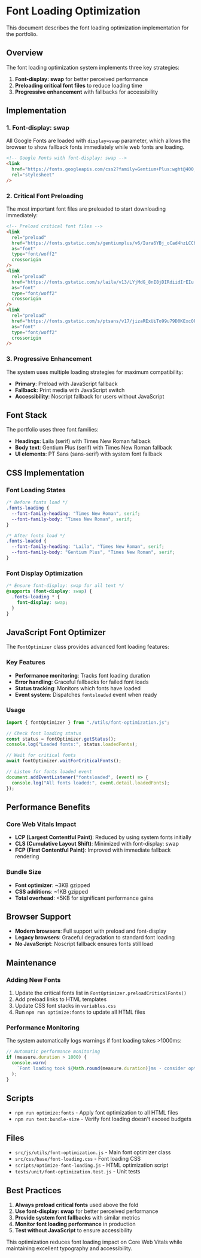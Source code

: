 # Font Loading Optimization

This document describes the font loading optimization implementation for the portfolio.

## Overview

The font loading optimization system implements three key strategies:

1. **Font-display: swap** for better perceived performance
2. **Preloading critical font files** to reduce loading time
3. **Progressive enhancement** with fallbacks for accessibility

## Implementation

### 1. Font-display: swap

All Google Fonts are loaded with `display=swap` parameter, which allows the browser to show fallback fonts immediately while web fonts are loading.

```html
<!-- Google Fonts with font-display: swap -->
<link
  href="https://fonts.googleapis.com/css2?family=Gentium+Plus:wght@400;700&family=Laila:wght@400;600&family=PT+Sans:wght@400;700&display=swap"
  rel="stylesheet"
/>
```

### 2. Critical Font Preloading

The most important font files are preloaded to start downloading immediately:

```html
<!-- Preload critical font files -->
<link
  rel="preload"
  href="https://fonts.gstatic.com/s/gentiumplus/v6/Iura6YBj_oCad4hzLCCbvw.woff2"
  as="font"
  type="font/woff2"
  crossorigin
/>
<link
  rel="preload"
  href="https://fonts.gstatic.com/s/laila/v13/LYjMdG_8nE8jDIRdiidIrEIu.woff2"
  as="font"
  type="font/woff2"
  crossorigin
/>
<link
  rel="preload"
  href="https://fonts.gstatic.com/s/ptsans/v17/jizaRExUiTo99u79D0KExcOPIDU.woff2"
  as="font"
  type="font/woff2"
  crossorigin
/>
```

### 3. Progressive Enhancement

The system uses multiple loading strategies for maximum compatibility:

- **Primary**: Preload with JavaScript fallback
- **Fallback**: Print media with JavaScript switch
- **Accessibility**: Noscript fallback for users without JavaScript

## Font Stack

The portfolio uses three font families:

- **Headings**: Laila (serif) with Times New Roman fallback
- **Body text**: Gentium Plus (serif) with Times New Roman fallback
- **UI elements**: PT Sans (sans-serif) with system font fallback

## CSS Implementation

### Font Loading States

```css
/* Before fonts load */
.fonts-loading {
  --font-family-heading: "Times New Roman", serif;
  --font-family-body: "Times New Roman", serif;
}

/* After fonts load */
.fonts-loaded {
  --font-family-heading: "Laila", "Times New Roman", serif;
  --font-family-body: "Gentium Plus", "Times New Roman", serif;
}
```

### Font Display Optimization

```css
/* Ensure font-display: swap for all text */
@supports (font-display: swap) {
  .fonts-loading * {
    font-display: swap;
  }
}
```

## JavaScript Font Optimizer

The `FontOptimizer` class provides advanced font loading features:

### Key Features

- **Performance monitoring**: Tracks font loading duration
- **Error handling**: Graceful fallbacks for failed font loads
- **Status tracking**: Monitors which fonts have loaded
- **Event system**: Dispatches `fontsloaded` event when ready

### Usage

```javascript
import { fontOptimizer } from "./utils/font-optimization.js";

// Check font loading status
const status = fontOptimizer.getStatus();
console.log("Loaded fonts:", status.loadedFonts);

// Wait for critical fonts
await fontOptimizer.waitForCriticalFonts();

// Listen for fonts loaded event
document.addEventListener("fontsloaded", (event) => {
  console.log("All fonts loaded:", event.detail.loadedFonts);
});
```

## Performance Benefits

### Core Web Vitals Impact

- **LCP (Largest Contentful Paint)**: Reduced by using system fonts initially
- **CLS (Cumulative Layout Shift)**: Minimized with font-display: swap
- **FCP (First Contentful Paint)**: Improved with immediate fallback rendering

### Bundle Size

- **Font optimizer**: ~3KB gzipped
- **CSS additions**: ~1KB gzipped
- **Total overhead**: <5KB for significant performance gains

## Browser Support

- **Modern browsers**: Full support with preload and font-display
- **Legacy browsers**: Graceful degradation to standard font loading
- **No JavaScript**: Noscript fallback ensures fonts still load

## Maintenance

### Adding New Fonts

1. Update the critical fonts list in `FontOptimizer.preloadCriticalFonts()`
2. Add preload links to HTML templates
3. Update CSS font stacks in `variables.css`
4. Run `npm run optimize:fonts` to update all HTML files

### Performance Monitoring

The system automatically logs warnings if font loading takes >1000ms:

```javascript
// Automatic performance monitoring
if (measure.duration > 1000) {
  console.warn(
    `Font loading took ${Math.round(measure.duration)}ms - consider optimizing`
  );
}
```

## Scripts

- `npm run optimize:fonts` - Apply font optimization to all HTML files
- `npm run test:bundle-size` - Verify font loading doesn't exceed budgets

## Files

- `src/js/utils/font-optimization.js` - Main font optimizer class
- `src/css/base/font-loading.css` - Font loading CSS
- `scripts/optimize-font-loading.js` - HTML optimization script
- `tests/unit/font-optimization.test.js` - Unit tests

## Best Practices

1. **Always preload critical fonts** used above the fold
2. **Use font-display: swap** for better perceived performance
3. **Provide system font fallbacks** with similar metrics
4. **Monitor font loading performance** in production
5. **Test without JavaScript** to ensure accessibility

This optimization reduces font loading impact on Core Web Vitals while maintaining excellent typography and accessibility.

